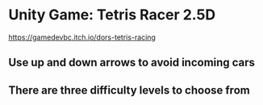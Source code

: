 # Unity Game: Tetris Racer 2.5D
https://gamedevbc.itch.io/dors-tetris-racing

## Use up and down arrows to avoid incoming cars
## There are three difficulty levels to choose from

